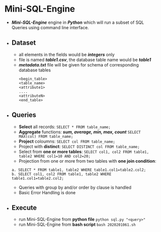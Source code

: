 # Mini-SQL-Engine

  - ***Mini-SQL-Engine*** engine in ***Python*** which will run a subset of SQL Queries using command line interface.
  - ## **Dataset**
    - all elements in the fields would be ***integers*** only
    - file is named ***table1.csv***, the database table name would be ***table1***
    - ***metadata.txt*** file will be given for schema of corresponding database tables
      ```
      <begin_table>
      <table_name>
      <attribute1>
      ....
      <attributeN>
      <end_table>
      ```
  - ## **Queries**
    - **Select** all records: ``` SELECT * FROM table_name; ```
    - **Aggregate** functions: ***sum, average, min, max, count*** ``` SELECT MAX(col) FROM table_name; ```
    - **Project** coloumns: ``` SELECT col FROM table_name; ```
    - Project with **distinct**: ``` SELECT DISTINCT col FROM table_name; ```
    - Select from **one or more tables**: ``` SELECT col1, col2 FROM table1, table2 WHERE col1=10 AND col2=20; ```
    - Projection from one or more from two tables with **one join condition**: 
    ```
    a. SELECT * FROM table1, table2 WHERE table1.col1=table2.col2;
    b. SELECT col1, col2 FROM table1, table2 WHERE table1.col1=table2.col2; 
    ```
    - Queries with group by and/or order by clause is handled
    - Basic Error Handling is done
  - ## **Execute**
    - run Mini-SQL-Engine from **python file** ``` python sql.py "<query>" ```
    - run Mini-SQL-Engine from **bash script** ``` bash 2020201061.sh ```
